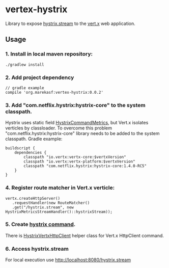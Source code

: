 # vertex-hystrix

Library to expose [hystrix.stream](https://github.com/Netflix/Hystrix/tree/master/hystrix-contrib/hystrix-metrics-event-stream) to the [vert.x](http://vertx.io/) web application.

## Usage

### 1. Install in local maven repository:

	./gradlew install
	
### 2. Add project dependency	

	// gradle example
	compile 'org.marekasf:vertex-hystrix:0.0.2'
	
### 3. Add "com.netflix.hystrix:hystrix-core" to the system classpath.

Hystrix uses static field [HystrixCommandMetrics](https://github.com/Netflix/Hystrix/blob/master/hystrix-core/src/main/java/com/netflix/hystrix/HystrixCommandMetrics.java), but Vert.x isolates verticles by classloader.
To overcome this problem "com.netflix.hystrix:hystrix-core" library needs to be added to the system classpath.
Gradle example:
	
	buildscript {
		dependencies {
			classpath "io.vertx:vertx-core:$vertxVersion"
			classpath "io.vertx:vertx-platform:$vertxVersion"
			classpath "com.netflix.hystrix:hystrix-core:1.4.0-RC5"
		}
	}
	
### 4. Register route matcher in Vert.x verticle:
	
	vertx.createHttpServer()
	   .requestHandler(new RouteMatcher()
	   .get("/hystrix.stream", new HystrixMetricsStreamHandler()::hystrixStream));
	   
### 5. Create [hystrix command](https://github.com/Netflix/Hystrix/wiki/How-To-Use).

There is [HystrixVertxHttpClient](/src/main/java/org/marekasf/vertx_hystrix/HystrixVertxHttpClient.java) helper class for Vert.x HttpClient command.

### 6. Access hystrix.stream

For local execution use [http://localhost:8080/hystrix.stream](http://localhost:8080/hystrix.stream)